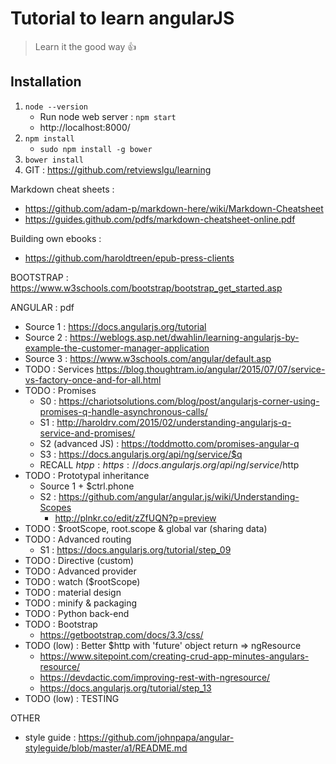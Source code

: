 # Tutorial to learn angularJS

> Learn it the good way :+1:

## Installation
1. ``` node --version ```
    * Run node web server : ```npm start```
    * http://localhost:8000/
2. ``` npm install ```
    * ```sudo npm install -g bower```
3. ``` bower install ```
4. GIT :
https://github.com/retviewslgu/learning




Markdown cheat sheets :
- https://github.com/adam-p/markdown-here/wiki/Markdown-Cheatsheet
- https://guides.github.com/pdfs/markdown-cheatsheet-online.pdf

Building own ebooks :
- https://github.com/haroldtreen/epub-press-clients

BOOTSTRAP :
https://www.w3schools.com/bootstrap/bootstrap_get_started.asp

ANGULAR :
pdf
- Source 1 : https://docs.angularjs.org/tutorial
- Source 2 : https://weblogs.asp.net/dwahlin/learning-angularjs-by-example-the-customer-manager-application
- Source 3 : https://www.w3schools.com/angular/default.asp
- TODO : Services https://blog.thoughtram.io/angular/2015/07/07/service-vs-factory-once-and-for-all.html
- TODO : Promises
    * S0 : https://chariotsolutions.com/blog/post/angularjs-corner-using-promises-q-handle-asynchronous-calls/
    * S1 : http://haroldrv.com/2015/02/understanding-angularjs-q-service-and-promises/
    * S2 (advanced JS) : https://toddmotto.com/promises-angular-q
    * S3 : https://docs.angularjs.org/api/ng/service/$q
    * RECALL $htpp : https://docs.angularjs.org/api/ng/service/$http
- TODO : Prototypal inheritance
    * Source 1 + $ctrl.phone
    * S2 : https://github.com/angular/angular.js/wiki/Understanding-Scopes
        * http://plnkr.co/edit/zZfUQN?p=preview
- TODO : $rootScope, root.scope & global var (sharing data)
- TODO : Advanced routing
    * S1 : https://docs.angularjs.org/tutorial/step_09
- TODO : Directive (custom)
- TODO : Advanced provider
- TODO : watch ($rootScope)
- TODO : material design
- TODO : minify & packaging
- TODO : Python back-end
- TODO : Bootstrap
    * https://getbootstrap.com/docs/3.3/css/
- TODO (low) : Better $http with 'future' object return => ngResource
    * https://www.sitepoint.com/creating-crud-app-minutes-angulars-resource/
    * https://devdactic.com/improving-rest-with-ngresource/
    * https://docs.angularjs.org/tutorial/step_13
- TODO (low) : TESTING



OTHER
- style guide : https://github.com/johnpapa/angular-styleguide/blob/master/a1/README.md


